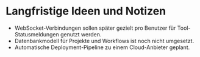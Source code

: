 # Langfristige Ideen und Notizen
- WebSocket-Verbindungen sollen später gezielt pro Benutzer für Tool-Statusmeldungen genutzt werden.
- Datenbankmodell für Projekte und Workflows ist noch nicht umgesetzt.
- Automatische Deployment-Pipeline zu einem Cloud-Anbieter geplant.

